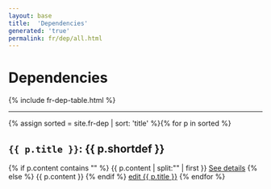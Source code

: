```yaml
---
layout: base
title:  'Dependencies'
generated: 'true'
permalink: fr/dep/all.html
---
```


# Dependencies

{% include fr-dep-table.html %}

----------

{% assign sorted = site.fr-dep | sort: 'title' %}{% for p in sorted %}
<a id="al-fr-dep/{{ p.title }}" class="al-dest"/>
<h2><code>{{ p.title }}</code>: {{ p.shortdef }}</h2>
{% if p.content contains "<!--details-->" %}    
{{ p.content | split:"<!--details-->" | first }}
<a href="{{ p.title }}" class="al-doc">See details</a>
{% else %}
{{ p.content }}
{% endif %}
<a href="{{ site.git_edit }}/{% if p.collection %}{{ p.relative_path }}{% else %}{{ p.path }}{% endif %}" target="#">edit {{ p.title }}</a>
{% endfor %}
